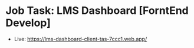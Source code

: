 # Job Task: LMS Dashboard [ForntEnd Develop]
- Live: https://lms-dashboard-client-tas-7ccc1.web.app/